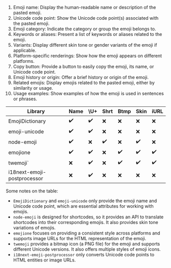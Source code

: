 1. Emoji name: Display the human-readable name or description of the pasted emoji.
2. Unicode code point: Show the Unicode code point(s) associated with the pasted emoji.
3. Emoji category: Indicate the category or group the emoji belongs to.
4. Keywords or aliases: Present a list of keywords or aliases related to the emoji.
5. Variants: Display different skin tone or gender variants of the emoji if applicable.
6. Platform-specific renderings: Show how the emoji appears on different platforms.
7. Copy button: Provide a button to easily copy the emoji, its name, or Unicode code point.
8. Emoji history or origin: Offer a brief history or origin of the emoji.
9. Related emojis: Display emojis related to the pasted emoji, either by similarity or usage.
10. Usage examples: Show examples of how the emoji is used in sentences or phrases.


| Library                     |Name|\U+ |Shrt|Btmp|Skin|iURL|
|-----------------------------|----|----|----|----|----|----|
| EmojiDictionary             | ✔️  | ✔️  | ❌ | ❌ | ❌ | ❌ |
| emoji-unicode               | ✔️  | ✔️  | ❌ | ❌ | ❌ | ❌ |
| node-emoji                  | ✔️  | ❌ | ✔️  | ❌ | ✔️  | ❌ |
| emojione                    | ✔️  | ✔️  | ❌ | ✔️  | ✔️  | ✔️  |
| twemoji`                    | ❌ | ✔️  | ❌ | ✔️  | ✔️  | ✔️  |
| i18next-emoji-postprocessor | ❌ | ✔️  | ❌ | ❌ | ❌ | ❌ |

Some notes on the table:
- `EmojiDictionary` and `emoji-unicode` only provide the emoji name and Unicode code point, which are essential attributes for working with emojis.
- `node-emoji` is designed for shortcodes, so it provides an API to translate shortcodes into their corresponding emojis. It also provides skin tone variations of emojis.
- `emojione` focuses on providing a consistent style across platforms and supports image URLs for the HTML representation of the emoji.
- `twemoji` provides a bitmap icon (a PNG file) for the emoji and supports different Unicode versions. It also offers multiple styles of emoji icons.
- `i18next-emoji-postprocessor` only converts Unicode code points to HTML entities or image URLs.

